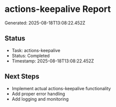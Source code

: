 # actions-keepalive Report

Generated: 2025-08-18T13:08:22.452Z

## Status
- Task: actions-keepalive
- Status: Completed
- Timestamp: 2025-08-18T13:08:22.452Z

## Next Steps
- Implement actual actions-keepalive functionality
- Add proper error handling
- Add logging and monitoring
